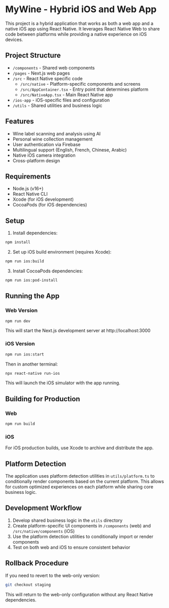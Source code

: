 # MyWine - Hybrid iOS and Web App

This project is a hybrid application that works as both a web app and a native iOS app using React Native. It leverages React Native Web to share code between platforms while providing a native experience on iOS devices.

## Project Structure

- `/components` - Shared web components
- `/pages` - Next.js web pages
- `/src` - React Native specific code
  - `/src/native` - Platform-specific components and screens
  - `/src/AppContainer.tsx` - Entry point that determines platform
  - `/src/NativeApp.tsx` - Main React Native app
- `/ios-app` - iOS-specific files and configuration
- `/utils` - Shared utilities and business logic

## Features

- Wine label scanning and analysis using AI
- Personal wine collection management
- User authentication via Firebase
- Multilingual support (English, French, Chinese, Arabic)
- Native iOS camera integration
- Cross-platform design

## Requirements

- Node.js (v16+)
- React Native CLI
- Xcode (for iOS development)
- CocoaPods (for iOS dependencies)

## Setup

1. Install dependencies:

```bash
npm install
```

2. Set up iOS build environment (requires Xcode):

```bash
npm run ios:build
```

3. Install CocoaPods dependencies:

```bash
npm run ios:pod-install
```

## Running the App

### Web Version

```bash
npm run dev
```

This will start the Next.js development server at http://localhost:3000

### iOS Version

```bash
npm run ios:start
```

Then in another terminal:

```bash
npx react-native run-ios
```

This will launch the iOS simulator with the app running.

## Building for Production

### Web

```bash
npm run build
```

### iOS

For iOS production builds, use Xcode to archive and distribute the app.

## Platform Detection

The application uses platform detection utilities in `utils/platform.ts` to conditionally render components based on the current platform. This allows for custom optimized experiences on each platform while sharing core business logic.

## Development Workflow

1. Develop shared business logic in the `utils` directory
2. Create platform-specific UI components in `/components` (web) and `/src/native/components` (iOS)
3. Use the platform detection utilities to conditionally import or render components
4. Test on both web and iOS to ensure consistent behavior

## Rollback Procedure

If you need to revert to the web-only version:

```bash
git checkout staging
```

This will return to the web-only configuration without any React Native dependencies.